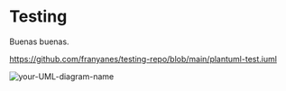 # Testing

Buenas buenas.

https://github.com/franyanes/testing-repo/blob/main/plantuml-test.iuml

![your-UML-diagram-name](http://www.plantuml.com/plantuml/proxy?cache=no&src=https://raw.githubusercontent.com/franyanes/testing-repo/blob/main/plantuml-test.iuml)
